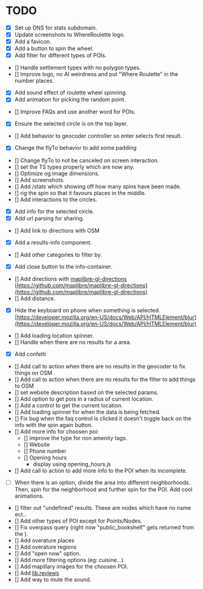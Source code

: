# TODO

- [x] Set up DNS for stats subdomain.
- [x] Update screenshots to WhereRoulette logo.
- [x] Add a favicon.
- [x] Add a button to spin the wheel.
- [x] Add filter for different types of POIs.
- [] Handle settlement types with no polygon types.
- [] Improve logo, no AI weirdness and put "Where Roulette" in the number places.
- [x] Add sound effect of roulette wheel spinning.
- [x] Add animation for picking the random point.
- [] Improve FAQs and use another word for POIs.
- [x] Ensure the selected circle is on the top layer.
- [] Add behavior to geocoder controller so enter selects first result.
- [x] Change the flyTo behavior to add some padding
- [] Change flyTo to not be canceled on screen interaction.
- [] set the TS types properly which are now any.
- [] Optimize og:image dimensions.
- [] Add screenshots.
- [] Add /stats which showing off how many spins have been made.
- [] rig the spin so that it favours places in the middle.
- [] Add interactions to the circles.
- [x] Add info for the selected circle.
- [x] Add url parsing for sharing.
- [] Add link to directions with OSM
- [x] Add a results-info component.
- [] Add other categories to filter by.
- [x] Add close button to the info-container.
- [] Add directions with [maplibre-gl-directions](https://maplibre.org/maplibre-gl-directions) [https://github.com/maplibre/maplibre-gl-directions](https://github.com/maplibre/maplibre-gl-directions)
- [] Add distance.
- [x] Hide the keyboard on phone when something is selected. [https://developer.mozilla.org/en-US/docs/Web/API/HTMLElement/blur](https://developer.mozilla.org/en-US/docs/Web/API/HTMLElement/blur)
- [] Add loading location spinner.
- [] Handle when there are no results for a area.
- [x] Add confetti
- [] Add call to action when there are no results in the geocoder to fix things on OSM
- [] Add call to action when there are no results for the filter to add things to OSM
- [] set website description based on the selected params.
- [] Add option to get pois in a radius of current location.
- [] Add a control to get the current location.
- [] Add loading spinner for when the data is being fetched.
- [] Fix bug when the faq control is clicked it doesn't toggle back on the info with the spin again button.
- [] Add more info for choosen poi:
    - [] improve the type for non amenity tags.
    - [] Website
    - [] Phone number
    - [] Opening hours
        - display using opening_hours.js
- [] Add call to action to add more info to the POI when its incomplete.
- [ ] When there is an option, divide the area into different neighborhoods. Then, spin for the neighborhood and further spin for the POI. Add cool animations.
- [] filter out "undefined" results. These are nodes which have no name ect..
- [] Add other types of POI except for Points/Nodes.
- [] Fix overpass query (right now "public_bookshelf" gets returned from the ).
- [] Add overature places
- [] Add overature regions
- [] Add "open now" option.
- [] Add more filtering options (eg: cuisine...)
- [] Add mapillary images for the choosen POI.
- [] Add [lib.reviews](https://lib.reviews/faq)
- [] Add way to mute the sound.
